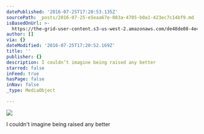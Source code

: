 ```yaml
---
datePublished: '2016-07-25T17:20:53.135Z'
sourcePath: _posts/2016-07-25-e5eaa67e-083a-4705-b0a1-423ec7c14bf9.md
isBasedOnUrl: >-
  https://the-grid-user-content.s3-us-west-2.amazonaws.com/de48de08-4e4b-415a-882e-9fee5c3fbf8c.jpg
author: []
via: {}
dateModified: '2016-07-25T17:20:52.169Z'
title: ''
publisher: {}
description: I couldn’t imagine being raised any better
starred: false
inFeed: true
hasPage: false
inNav: false
_type: MediaObject

---
```

![](https://the-grid-user-content.s3-us-west-2.amazonaws.com/de48de08-4e4b-415a-882e-9fee5c3fbf8c.jpg)

I couldn't imagine being raised any better